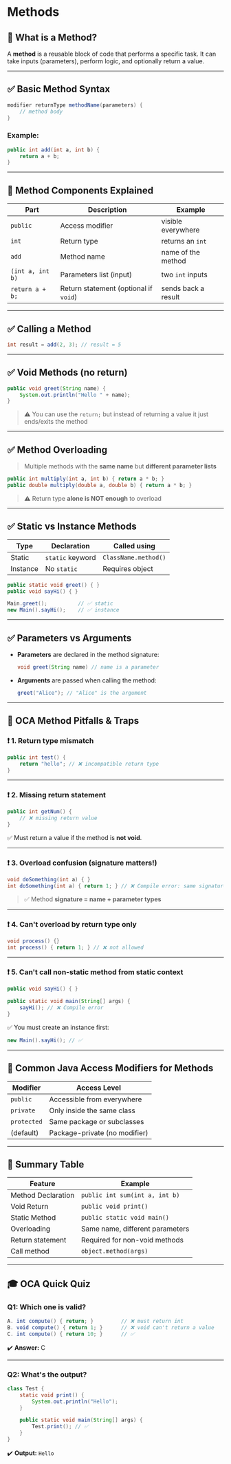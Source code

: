 # Methods

## 🧠 What is a Method?

A **method** is a reusable block of code that performs a specific task. It can take inputs (parameters), perform logic, and optionally return a value.

---

## ✅ Basic Method Syntax

```java
modifier returnType methodName(parameters) {
    // method body
}
```

### Example:

```java
public int add(int a, int b) {
    return a + b;
}
```

---

## 🧱 Method Components Explained

| Part               | Description                             | Example             |
| ------------------ | --------------------------------------- | ------------------- |
| `public`         | Access modifier                         | visible everywhere  |
| `int`            | Return type                             | returns an `int`  |
| `add`            | Method name                             | name of the method  |
| `(int a, int b)` | Parameters list (input)                 | two `int` inputs  |
| `return a + b;`  | Return statement (optional if `void`) | sends back a result |

---

## ✅ Calling a Method

```java
int result = add(2, 3); // result = 5
```

---

## ✅ Void Methods (no return)

```java
public void greet(String name) {
    System.out.println("Hello " + name);
}
```

> ⚠️ You can use the `return;` but instead of returning a value it just ends/exits the method

---

## ✅ Method Overloading

> Multiple methods with the **same name** but **different parameter lists**

```java
public int multiply(int a, int b) { return a * b; }
public double multiply(double a, double b) { return a * b; }
```

> ⚠️ Return type **alone is NOT enough** to overload

---

## ✅ Static vs Instance Methods

| Type     | Declaration        | Called using           |
| -------- | ------------------ | ---------------------- |
| Static   | `static` keyword | `ClassName.method()` |
| Instance | No `static`      | Requires object        |

```java
public static void greet() { }
public void sayHi() { }

Main.greet();          // ✅ static
new Main().sayHi();    // ✅ instance
```

---

## ✅ Parameters vs Arguments

- **Parameters** are declared in the method signature:

  ```java
  void greet(String name) // name is a parameter
  ```
- **Arguments** are passed when calling the method:

  ```java
  greet("Alice"); // "Alice" is the argument
  ```

---

## 🧠 OCA Method Pitfalls & Traps

### ❗ 1. Return type mismatch

```java
public int test() {
    return "hello"; // ❌ incompatible return type
}
```

---

### ❗ 2. Missing return statement

```java
public int getNum() {
    // ❌ missing return value
}
```

✅ Must return a value if the method is **not void**.

---

### ❗ 3. Overload confusion (signature matters!)

```java
void doSomething(int a) { }
int doSomething(int a) { return 1; } // ❌ Compile error: same signature!
```

> ✅ Method **signature = name + parameter types**

---

### ❗ 4. Can't overload by return type only

```java
void process() {}
int process() { return 1; } // ❌ not allowed
```

---

### ❗ 5. Can't call non-static method from static context

```java
public void sayHi() { }

public static void main(String[] args) {
    sayHi(); // ❌ Compile error
}
```

✅ You must create an instance first:

```java
new Main().sayHi(); // ✅
```

---

## 🧪 Common Java Access Modifiers for Methods

| Modifier      | Access Level                  |
| ------------- | ----------------------------- |
| `public`    | Accessible from everywhere    |
| `private`   | Only inside the same class    |
| `protected` | Same package or subclasses    |
| (default)     | Package-private (no modifier) |

---

## 📌 Summary Table

| Feature            | Example                          |
| ------------------ | -------------------------------- |
| Method Declaration | `public int sum(int a, int b)` |
| Void Return        | `public void print()`          |
| Static Method      | `public static void main()`    |
| Overloading        | Same name, different parameters  |
| Return statement   | Required for non-void methods    |
| Call method        | `object.method(args)`          |

---

## 🎓 OCA Quick Quiz

### Q1: Which one is valid?

```java
A. int compute() { return; }         // ❌ must return int
B. void compute() { return 1; }      // ❌ void can't return a value
C. int compute() { return 10; }      // ✅
```

✔️ **Answer:** C

---

### Q2: What's the output?

```java
class Test {
    static void print() {
        System.out.println("Hello");
    }

    public static void main(String[] args) {
        Test.print(); // ✅
    }
}
```

✔️ **Output:** `Hello`
